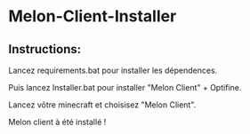 # Melon-Client-Installer

## Instructions:

  Lancez requirements.bat pour installer les dépendences.

  Puis lancez Installer.bat pour installer "Melon Client" + Optifine.

  Lancez vôtre minecraft et choisisez "Melon Client".

  Melon client à été installé !
